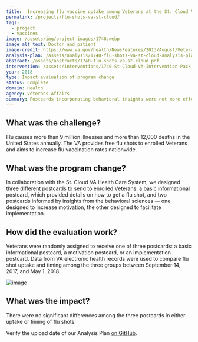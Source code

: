 ```yaml
---
title:  Increasing flu vaccine uptake among Veterans at the St. Cloud VA
permalink: /projects/flu-shots-va-st-cloud/
tags:
  - project
  - vaccines
image: /assets/img/project-images/1740.webp
image_alt_text: Doctor and patient
image-credit: https://www.va.gov/health/NewsFeatures/2013/August/Veterans-Are-Your-Immunizations-Current.asp
analysis-plan: /assets/analysis/1740-flu-shots-va-st-cloud-analysis-plan.pdf
abstract: /assets/abstracts/1740-flu-shots-va-st-cloud.pdf
intervention: /assets/interventions/1740-St-Cloud-VA-Intervention-Pack.pdf
year: 2018
type: Impact evaluation of program change
status: Complete
domain: Health
agency: Veterans Affairs
summary: Postcards incorporating behavioral insights were not more effective than a basic informational postcard
---
```

## What was the challenge?

Flu causes more than 9 million illnesses and more than 12,000 deaths in the United States annually. The VA provides free flu shots to enrolled Veterans and aims to increase flu vaccination rates nationwide.

## What was the program change?

In collaboration with the St. Cloud VA Health Care System, we designed three different postcards to send to enrolled Veterans: a basic informational postcard, which provided details on how to get a flu shot, and two postcards informed by insights from the behavioral sciences — one designed to increase motivation, the other designed to facilitate implementation.

## How did the evaluation work?

Veterans were randomly assigned to receive one of three postcards: a basic informational postcard, a motivation postcard, or an implementation postcard. Data from VA electronic health records were used to compare flu shot uptake and timing among the three groups between September 14, 2017, and May 1, 2018.

![image]({{site.baseurl}}/assets/img/project-images/1740-graph.webp)

## What was the impact?

There were no significant differences among the three postcards in either uptake or timing of flu shots.

Verify the upload date of our Analysis Plan <a href="https://github.com/gsa-oes/office-of-evaluation-sciences/commits/master/assets/analysis/1740-flu-shots-va-st-cloud-analysis-plan.pdf">on GitHub</a>.
